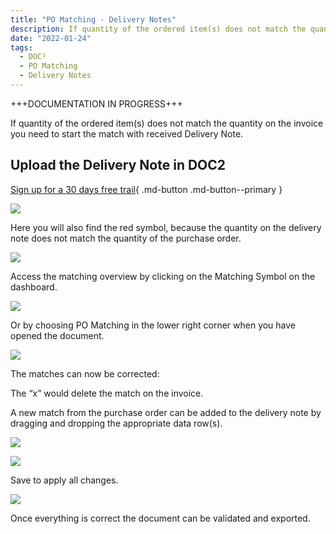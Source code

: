 ```yaml
---
title: "PO Matching - Delivery Notes"
description: If quantity of the ordered item(s) does not match the quantity on the invoice you need to start the match with received Delivery Note by uploading it in DOC²
date: "2022-01-24"
tags:
  - DOC²
  - PO Matching
  - Delivery Notes
---
```


+++DOCUMENTATION IN PROGRESS+++

If quantity of the ordered item(s) does not match the quantity on the invoice you need to start the match with received Delivery Note.

## Upload the Delivery Note in DOC2

[Sign up for a 30 days free trail](https://app.polydocs.io){ .md-button .md-button--primary }


![](/_images/doc2/DOC²_Dashboard_DeliveryNote-1024x501.png)

Here you will also find the red symbol, because the quantity on the delivery note does not match the quantity of the purchase order.

![](/_images/doc2/Screenshot-2022-01-26-at-18.02.16-1024x89.png)

Access the matching overview by clicking on the Matching Symbol on the dashboard.

![](/_images/doc2/DOC²_deliverynote_POmatching_after-field-validation-1024x557.png)

Or by choosing PO Matching in the lower right corner when you have opened the document.

![](/_images/doc2/DOC²_Matching_Overview-1024x556.png)

The matches can now be corrected:

The “x” would delete the match on the invoice.

A new match from the purchase order can be added to the delivery note by dragging and dropping the appropriate data row(s).

![](/_images/doc2/Screenshot-2022-01-28-at-11.25.58-1024x640.png)

![](/_images/doc2/Screenshot-2022-01-28-at-11.29.27-1024x554.png)

Save to apply all changes.

![](/_images/doc2/Screenshot-2022-01-28-at-11.30.25-1024x554.png)

Once everything is correct the document can be validated and exported.
